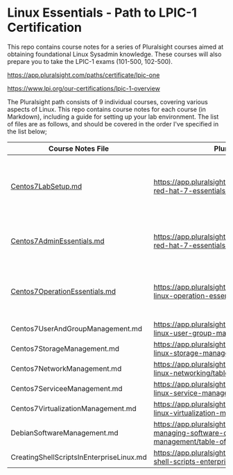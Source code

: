 # Linux Essentials - Path to LPIC-1 Certification

This repo contains course notes for a series of Pluralsight courses aimed at obtaining foundational Linux Sysadmin knowledge.  These courses will also prepare you to take the LPIC-1 exams (101-500, 102-500).

https://app.pluralsight.com/paths/certificate/lpic-one

https://www.lpi.org/our-certifications/lpic-1-overview

The Pluralsight path consists of 9 individual courses, covering various aspects of Linux.  This repo contains course notes for each course (in Markdown), including a guide for setting up your lab environment.  The list of files are as follows, and should be covered in the order I've specified in the list below;

|Course Notes File|Pluralsight Link|Description|
|-----------------|----------------|-----------|
|[Centos7LabSetup.md](./Centos7LabSetup.md)|https://app.pluralsight.com/library/courses/lfcs-red-hat-7-essentials/table-of-contents| Instructions to create a lab environment that can be used for all of our courses|
|[Centos7AdminEssentials.md](./Centos7AdminEssentials.md)|https://app.pluralsight.com/library/courses/lfcs-red-hat-7-essentials/table-of-contents|Covering basic linux administration general topics|
|[Centos7OperationEssentials.md](./Centos7OperationEssentials.md)|https://app.pluralsight.com/library/courses/lfcs-linux-operation-essentials/table-of-contents|Covering topics concerning operational aspects of linux|
|Centos7UserAndGroupManagement.md|https://app.pluralsight.com/library/courses/lfcs-linux-user-group-management/table-of-contents||
|Centos7StorageManagement.md|https://app.pluralsight.com/library/courses/lfcs-linux-storage-management/table-of-contents||
|Centos7NetworkManagement.md|https://app.pluralsight.com/library/courses/lfcs-linux-networking/table-of-contents||
|Centos7ServiceeManagement.md|https://app.pluralsight.com/library/courses/lfcs-linux-service-management/table-of-contents||
|Centos7VirtualizationManagement.md|https://app.pluralsight.com/library/courses/lfcs-linux-virtualization-management/table-of-contents||
|DebianSoftwareManagement.md|https://app.pluralsight.com/library/courses/linux-managing-software-debian-software-management/table-of-contents||
|CreatingShellScriptsInEnterpriseLinux.md|https://app.pluralsight.com/library/courses/creating-shell-scripts-enterprise-linux/table-of-contents||
